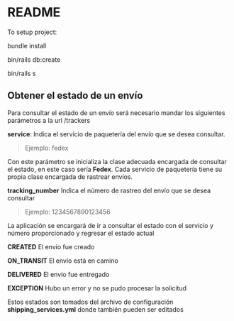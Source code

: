 # README

To setup project:

bundle install

bin/rails db:create

bin/rails s

## Obtener el estado de un envío

Para consultar el estado de un envío será necesario mandar los siguientes parámetros a la url /trackers

**service**: Indica el servicio de paquetería del envío que se desea consultar.
> Ejemplo: fedex

Con este parámetro se inicializa la clase adecuada encargada de consultar el estado, en este caso sería **Fedex**. Cada servicio de paquetería tiene su propia clase encargada de rastrear envíos.

**tracking_number** Indica el número de rastreo del envío que se desea consultar
>Ejemplo: 1234567890123456

La aplicación se encargará de ir a consultar el estado con el servicio y número proporcionado y regresar el estado actual

**CREATED** El envío fue creado

**ON_TRANSIT** El envío está en camino

**DELIVERED** El envío fue entregado

**EXCEPTION** Hubo un error y no se pudo procesar la solicitud

Estos estados son tomados del archivo de configuración **shipping_services.yml** donde también pueden ser editados 
